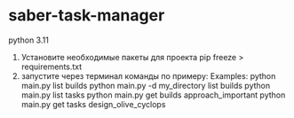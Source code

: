 # saber-task-manager
python 3.11

1. Установите необходимые пакеты для проекта 
	pip freeze > requirements.txt
2. запустите через терминал команды по примеру:
Examples:
    python main.py list builds
    python main.py -d my_directory list builds
    python main.py list tasks
    python main.py get builds approach_important
    python main.py get tasks design_olive_cyclops